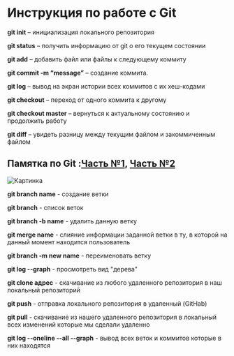 # Инструкция по работе с **Git**

**git init** – инициализация локального репозитория

**git status** – получить информацию от git о его текущем состоянии

**git add** – добавить файл или файлы к следующему коммиту

**git commit -m “message”** – создание коммита.

**git log** – вывод на экран истории всех коммитов с их хеш-кодами

**git checkout** – переход от одного коммита к другому

**git checkout master** – вернуться к актуальному состоянию и продолжить работу

**git diff** – увидеть разницу между текущим файлом и закоммиченным файлом

## Памятка по **Git** :[Часть №1](https://habr.com/ru/post/541258/), [Часть №2](https://habr.com/ru/post/542616/)

![Картинка](https://guu.ru/wp-content/uploads/digitization-5180477_1920.jpg)

**git branch name** - создание ветки

**git branch** - список веток

**git branch -b name** - удалить данную ветку

**git merge name** - слияние информации заданной ветки в ту, в которой на данный момент находится пользователь 

**git branch -m new name** - переименовать ветку 

**git log --graph** - просмотреть вид "дерева"

**git clone адрес** - скачивание из любого удаленного репозитория в наш локальный репозиторий

**git push** - отправка локального репозитория в удаленный (GitHab) 

**git pull** - скачивание из нашего удаленного репозитория в локальный всех изменений которые мы сделали удаленно 

**git log --oneline --all --graph** - вывод всех веток и коммитов которые в них находятся
